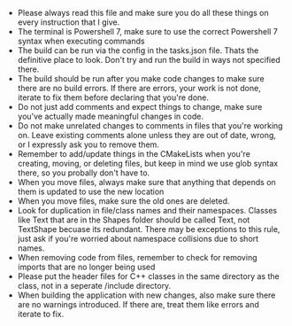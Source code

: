 

* Please always read this file and make sure you do all these things on every instruction that I give.
* The terminal is Powershell 7, make sure to use the correct Powershell 7 syntax when executing commands
* The build can be run via the config in the tasks.json file. Thats the definitive place to look. Don't try and run the build in ways not specified there.
* The build should be run after you make code changes to make sure there are no build errors. If there are errors, your work is not done, iterate to fix them before declaring that you're done.
* Do not just add comments and expect things to change, make sure you've actually made meaningful changes in code.
* Do not make unrelated changes to comments in files that you're working on. Leave existing comments alone unless they are out of date, wrong, or I expressly ask you to remove them.
* Remember to add/update things in the CMakeLists when you're creating, moving, or deleting files, but keep in mind we use glob syntax there, so you probally don't have to.
* When you move files, always make sure that anything that depends on them is updated to use the new location
* When you move files, make sure the old ones are deleted.
* Look for duplication in file/class names and their namespaces. Classes like Text that are in the Shapes folder should be called Text, not TextShape becuase its redundant. There may be exceptions to this rule, just ask if you're worried about namespace collisions due to short names.
* When removing code from files, remember to check for removing imports that are no longer being used
* Please put the header files for C++ classes in the same directory as the class, not in a seperate /include directory.
* When building the application with new changes, also make sure there are no warnings introduced. If there are, treat them like errors and iterate to fix.